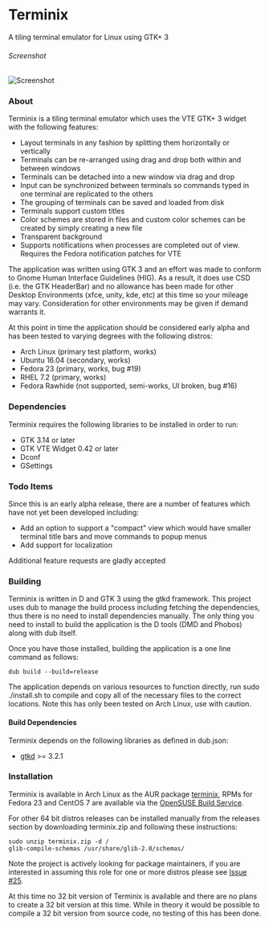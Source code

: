# Terminix
A tiling terminal emulator for Linux using GTK+ 3

###### Screenshot
![Screenshot](http://www.gexperts.com/img/terminix/terminix2.png)

### About

Terminix is a tiling terminal emulator which uses the VTE GTK+ 3 widget with the following features:

* Layout terminals in any fashion by splitting them horizontally or vertically
* Terminals can be re-arranged using drag and drop both within and between windows
* Terminals can be detached into a new window via drag and drop
* Input can be synchronized between terminals so commands typed in one terminal are replicated to the others
* The grouping of terminals can be saved and loaded from disk
* Terminals support custom titles
* Color schemes are stored in files and custom color schemes can be created by simply creating a new file
* Transparent background
* Supports notifications when processes are completed out of view. Requires the Fedora notification patches for VTE

The application was written using GTK 3 and an effort was made to conform to Gnome Human Interface Guidelines (HIG). As a result, it does use CSD (i.e. the GTK HeaderBar) and no allowance has been made for other Desktop Environments (xfce, unity, kde, etc) at this time so your mileage may vary. Consideration for other environments may be given if demand warrants it.

At this point in time the application should be considered early alpha and has been tested to varying degrees with the following distros:

* Arch Linux (primary test platform, works)
* Ubuntu 16.04 (secondary, works)
* Fedora 23 (primary, works, bug #19)
* RHEL 7.2 (primary, works)
* Fedora Rawhide (not supported, semi-works, UI broken, bug #16)

### Dependencies

Terminix requires the following libraries to be installed in order to run:
* GTK 3.14 or later
* GTK VTE Widget 0.42 or later
* Dconf
* GSettings

### Todo Items

Since this is an early alpha release, there are a number of features which have not yet been developed including:

* Add an option to support a "compact" view which would have smaller terminal title bars and move commands to popup menus
* Add support for localization

Additional feature requests are gladly accepted

### Building

Terminix is written in D and GTK 3 using the gtkd framework. This project uses dub to manage the build process including fetching the dependencies, thus there is no need to install dependencies manually. The only thing you need to install to build the application is the D tools (DMD and Phobos) along with dub itself.

Once you have those installed, building the application is a one line command as follows:

```
dub build --build=release
```

The application depends on various resources to function directly, run sudo ./install.sh to compile and copy all of the necessary files to the correct locations. Note this has only been tested on Arch Linux, use with caution.

#### Build Dependencies

Terminix depends on the following libraries as defined in dub.json:
* [gtkd](http://gtkd.org/) >= 3.2.1

### Installation

Terminix is available in Arch Linux as the AUR package [terminix](https://aur.archlinux.org/packages/terminix), RPMs for Fedora 23 and CentOS 7 are available via the [OpenSUSE Build Service](https://software.opensuse.org/download.html?project=home%3Agnunn&package=terminix).

For other 64 bit distros releases can be installed manually from the releases section by downloading terminix.zip and following these instructions:

```
sudo unzip terminix.zip -d /
glib-compile-schemas /usr/share/glib-2.0/schemas/
```

Note the project is actively looking for package maintainers, if you are interested in assuming this role for one or more distros please see [Issue #25](https://github.com/gnunn1/terminix/issues/25).

At this time no 32 bit version of Terminix is available and there are no plans to create a 32 bit version at this time. While in theory it would be possible to compile a 32 bit version from source code, no testing of this has been done.
